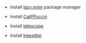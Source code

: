 - Install [lazy.nvim](https://github.com/folke/lazy.nvim) package manager

- Install [CatPPuccin](https://github.com/catppuccin/nvim)

- Install [telescope](https://github.com/nvim-telescope/telescope.nvim)

- Install [treesitter](https://github.com/nvim-treesitter/nvim-treesitter)